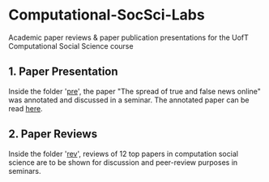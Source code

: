 # Computational-SocSci-Labs
Academic paper reviews &amp; paper publication presentations for the UofT Computational Social Science course

## 1. Paper Presentation

Inside the folder '[pre](https://github.com/PsiPhiTheta/Computational-SocSci-Labs/tree/master/pre)', the paper "The spread of true and false news online" was annotated and discussed in a seminar. The annotated paper can be read [here](https://github.com/PsiPhiTheta/Computational-SocSci-Labs/blob/master/pre/%5BAnnotated%5D%20The%20spread%20of%20true%20and%20false%20news%20online%20(2018).pdf).

## 2. Paper Reviews

Inside the folder '[rev](https://github.com/PsiPhiTheta/Computational-SocSci-Labs/tree/master/rev)', reviews of 12 top papers in computation social science are to be shown for discussion and peer-review purposes in seminars. 
